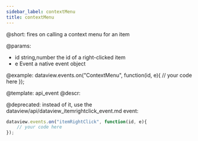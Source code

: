 ```yaml
---
sidebar_label: contextMenu
title: contextMenu
---          
```


@short:
fires on calling a context menu for an item

@params:
- id 	string,number 		the id of a right-clicked item
- e 	Event 				a native event object


@example:
dataview.events.on("ContextMenu", function(id, e){
    // your code here
});


@template: api_event
@descr:





@deprecated: instead of it, use the dataview/api/dataview_itemrightclick_event.md event:

~~~js
dataview.events.on("itemRightClick", function(id, e){
    // your code here
});
~~~